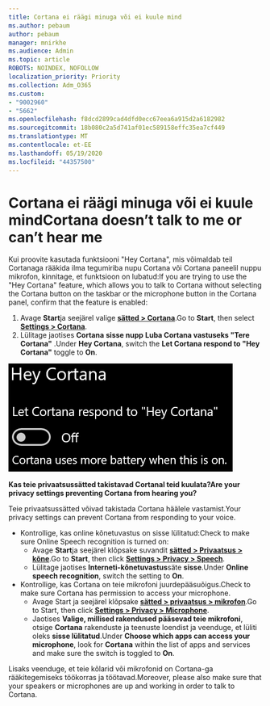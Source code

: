 ```yaml
---
title: Cortana ei räägi minuga või ei kuule mind
ms.author: pebaum
author: pebaum
manager: mnirkhe
ms.audience: Admin
ms.topic: article
ROBOTS: NOINDEX, NOFOLLOW
localization_priority: Priority
ms.collection: Adm_O365
ms.custom:
- "9002960"
- "5662"
ms.openlocfilehash: f8dcd2899cad4dfd0ecc67eea6a915d2a6182982
ms.sourcegitcommit: 18b080c2a5d741af01ec589158effc35ea7cf449
ms.translationtype: MT
ms.contentlocale: et-EE
ms.lasthandoff: 05/19/2020
ms.locfileid: "44357500"
---
```

# <a name="cortana-doesnt-talk-to-me-or-cant-hear-me"></a><span data-ttu-id="24763-102">Cortana ei räägi minuga või ei kuule mind</span><span class="sxs-lookup"><span data-stu-id="24763-102">Cortana doesn’t talk to me or can’t hear me</span></span>

<span data-ttu-id="24763-103">Kui proovite kasutada funktsiooni "Hey Cortana", mis võimaldab teil Cortanaga rääkida ilma tegumiriba nupu Cortana või Cortana paneelil nuppu mikrofon, kinnitage, et funktsioon on lubatud:</span><span class="sxs-lookup"><span data-stu-id="24763-103">If you are trying to use the "Hey Cortana" feature, which allows you to talk to Cortana without selecting the Cortana button on the taskbar or the microphone button in the Cortana panel, confirm that the feature is enabled:</span></span>

1. <span data-ttu-id="24763-104">Avage **Start**ja seejärel valige **[sätted > Cortana](ms-settings:cortana?activationSource=GetHelp)**.</span><span class="sxs-lookup"><span data-stu-id="24763-104">Go to **Start**, then select **[Settings > Cortana](ms-settings:cortana?activationSource=GetHelp)**.</span></span>
2. <span data-ttu-id="24763-105">Lülitage jaotises **Cortana** **sisse nupp** **Luba Cortana vastuseks "Tere Cortana"** .</span><span class="sxs-lookup"><span data-stu-id="24763-105">Under **Hey Cortana**, switch the **Let Cortana respond to "Hey Cortana"** toggle to **On**.</span></span>

![Tere, Cortana](media/hey-cortana.png)

<span data-ttu-id="24763-107">**Kas teie privaatsussätted takistavad Cortanal teid kuulata?**</span><span class="sxs-lookup"><span data-stu-id="24763-107">**Are your privacy settings preventing Cortana from hearing you?**</span></span>

<span data-ttu-id="24763-108">Teie privaatsussätted võivad takistada Cortana häälele vastamist.</span><span class="sxs-lookup"><span data-stu-id="24763-108">Your privacy settings can prevent Cortana from responding to your voice.</span></span>
- <span data-ttu-id="24763-109">Kontrollige, kas online kõnetuvastus on sisse lülitatud:</span><span class="sxs-lookup"><span data-stu-id="24763-109">Check to make sure Online Speech recognition is turned on:</span></span>
    - <span data-ttu-id="24763-110">Avage **Start**ja seejärel klõpsake suvandit **[sätted > Privaatsus > kõne](ms-settings:privacy-speech?activationSource=GetHelp)**.</span><span class="sxs-lookup"><span data-stu-id="24763-110">Go to **Start**, then click **[Settings > Privacy > Speech](ms-settings:privacy-speech?activationSource=GetHelp)**.</span></span>
    - <span data-ttu-id="24763-111">Lülitage jaotises **Interneti-kõnetuvastus**säte **sisse**.</span><span class="sxs-lookup"><span data-stu-id="24763-111">Under **Online speech recognition**, switch the setting to **On**.</span></span>
- <span data-ttu-id="24763-112">Kontrollige, kas Cortana on teie mikrofoni juurdepääsuõigus.</span><span class="sxs-lookup"><span data-stu-id="24763-112">Check to make sure Cortana has permission to access your microphone.</span></span> 
    - <span data-ttu-id="24763-113">Avage Start ja seejärel klõpsake **[sätted > privaatsus > mikrofon](ms-settings:privacy-microphone?activationSource=GetHelp)**.</span><span class="sxs-lookup"><span data-stu-id="24763-113">Go to Start, then click **[Settings > Privacy > Microphone](ms-settings:privacy-microphone?activationSource=GetHelp)**.</span></span>
    - <span data-ttu-id="24763-114">Jaotises **Valige, millised rakendused pääsevad teie mikrofoni**, otsige **Cortana** rakenduste ja teenuste loendist ja veenduge, et lüliti oleks **sisse lülitatud**.</span><span class="sxs-lookup"><span data-stu-id="24763-114">Under **Choose which apps can access your microphone**, look for **Cortana** within the list of apps and services and make sure the switch is toggled to **On**.</span></span>

<span data-ttu-id="24763-115">Lisaks veenduge, et teie kõlarid või mikrofonid on Cortana-ga rääkitegemiseks töökorras ja töötavad.</span><span class="sxs-lookup"><span data-stu-id="24763-115">Moreover, please also make sure that your speakers or microphones are up and working in order to talk to Cortana.</span></span>

